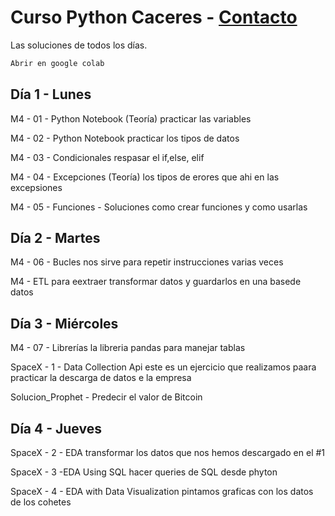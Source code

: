 # Curso Python Caceres - [Contacto](mailto:cursopythoncaceres@lubay.es)

Las soluciones de todos los días.
```bash
Abrir en google colab
```

## Día 1 - Lunes

M4 - 01 - Python Notebook (Teoría) practicar las variables 

M4 - 02 - Python Notebook practicar los tipos de datos

M4 - 03 - Condicionales  respasar el if,else, elif

M4 - 04 - Excepciones (Teoría) los tipos de erores que ahi en las excepsiones

M4 - 05 - Funciones - Soluciones como crear funciones y como usarlas 

## Día 2 - Martes 

M4 - 06 - Bucles nos sirve para repetir instrucciones varias veces 

M4 - ETL para eextraer transformar datos y guardarlos en una basede datos

## Día 3 - Miércoles

M4 - 07 - Librerías la libreria pandas para manejar tablas

SpaceX - 1 - Data Collection Api este es un ejercicio que realizamos paara practicar la descarga de datos e la empresa

Solucion_Prophet - Predecir el valor de Bitcoin 

## Día 4 - Jueves

SpaceX - 2 - EDA transformar los datos que nos hemos descargado en el #1

SpaceX - 3 -EDA Using SQL hacer queries de SQL desde phyton

SpaceX - 4 - EDA with Data Visualization  pintamos graficas con los datos de los cohetes
